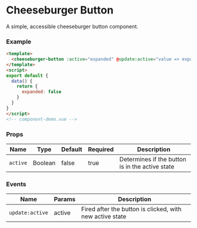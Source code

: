# Cheeseburger Button

A simple, accessible cheeseburger button component.

### Example

```html
<template>
  <cheeseburger-button :active="expanded" @update:active="value => expanded = value"/>
</template>
<script>
export default {
  data() {
    return {
      expanded: false
    }
  }
}
</script>
<!-- component-demo.vue -->
````

### Props

Name                 | Type       | Default      | Required | Description
----------------     | ---------- | ------------ | -------- | -----------------------
`active`             | Boolean    | false        | true     | Determines if the button is in the active state

### Events

Name                 | Params     | Description
----------------     | ---------- | -----------------------
`update:active`      | active     | Fired after the button is clicked, with new active state
